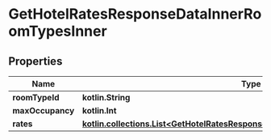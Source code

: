 
# GetHotelRatesResponseDataInnerRoomTypesInner

## Properties
Name | Type | Description | Notes
------------ | ------------- | ------------- | -------------
**roomTypeId** | **kotlin.String** |  |  [optional]
**maxOccupancy** | **kotlin.Int** |  |  [optional]
**rates** | [**kotlin.collections.List&lt;GetHotelRatesResponseDataInnerRoomTypesInnerRatesInner&gt;**](GetHotelRatesResponseDataInnerRoomTypesInnerRatesInner.md) |  |  [optional]



